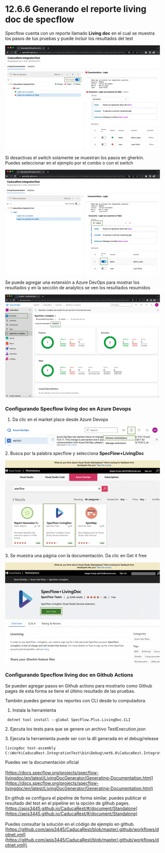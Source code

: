 # 12.6.6 Generando el reporte living doc de specflow

Specflow cuenta con un reporte llamado **Living doc** en el cual se muestra los pasos de tus pruebas y puede incluir los resultados del test

![](<../../.gitbook/assets/image (619) (1) (1) (1).png>)

&#x20;Si desactivas el switch solamente se muestran los pasos en gherkin. Puedes seleccionar en el ejemplo por el combo o con el switch

![](<../../.gitbook/assets/image (615) (1) (1) (1) (1).png>)

Se puede agregar una extensión a Azure DevOps para mostrar los resultados y en la sección de analytics se ven los resultados resumidos

![](<../../.gitbook/assets/image (620) (1) (1) (1) (1) (1).png>)

### Configurando Specflow living doc en Azure Devops

1. Da clic en el market place desde Azure Devops

![](<../../.gitbook/assets/image (621).png>)

2\. Busca por la palabra specflow y selecciona **SpecFlow+LivingDoc**

![](<../../.gitbook/assets/image (632).png>)

3\. Se muestra una página con la documentación. Da clic en Get it free

![](<../../.gitbook/assets/image (620).png>)

### Configurando Specflow living doc en Github Actions

Se pueden agregar pasos en Github actions para mostrarlo como Github pages de esta forma se tiene el último resultado de las pruebas.

También puedes generar los reportes con CLI desde tu computadora.&#x20;

1. Instala la herramienta

```
 dotnet tool install --global SpecFlow.Plus.LivingDoc.CLI
```

2\. Ejecuta los tests para que se genere un archivo TestExecution.json

3\. Ejecuta la herramienta puede ser con la dll generada en el debug/release

```
livingdoc test-assembly C:\Work\CaducaRest.IntegrationTest\bin\Debug\net6.0\CaducaRest.IntegrationTest.dl
```

Puedes ver la documentación oficial \
\
[https://docs.specflow.org/projects/specflow-livingdoc/en/latest/LivingDocGenerator/Generating-Documentation.html](https://docs.specflow.org/projects/specflow-livingdoc/en/latest/LivingDocGenerator/Generating-Documentation.html)

En github se configura el pipeline de forma similar, puedes publicar el resultado del test en el pipeline en la opción de github pages. [https://apis3445.github.io/CaducaRest/#/document/Standalone](https://apis3445.github.io/CaducaRest/#/document/Standalone) \
\
Puedes consultar la solución en el código de ejemplo en github.  [https://github.com/apis3445/CaducaRest/blob/master/.github/workflows/dotnet.yml](https://github.com/apis3445/CaducaRest/blob/master/.github/workflows/dotnet.yml)\
